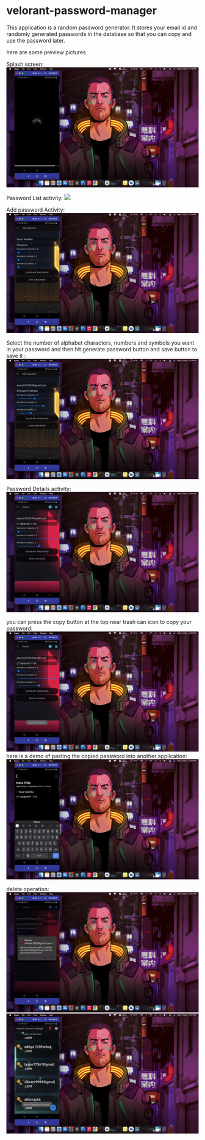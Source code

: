 # velorant-password-manager
This application is a random password generator. It stores your email id and randomly generated passwords in the database so that you can copy and use the password later. 



here are some preview pictures

Splash screen:
![](app/src/main/res/drawable-v24/one.png)

Password List activity:
![](app/src/main/res/drawable-v24/two.png)

Add password Activity:
![](app/src/main/res/drawable-v24/three.png)

Select the number of alphabet characters, numbers and symbols you want in your password and then hit generate password button and save button to save it :
![](app/src/main/res/drawable-v24/four.png)

Password Details activity:
![](app/src/main/res/drawable-v24/five.png)

you can press the copy button at the top near trash can icon to copy your password:
![](app/src/main/res/drawable-v24/six.png)
here is a demo of pasting the copied password into another application:
![](app/src/main/res/drawable-v24/seven.png)

delete operation:
![](app/src/main/res/drawable-v24/eight.png)
![](app/src/main/res/drawable-v24/nine.png)

